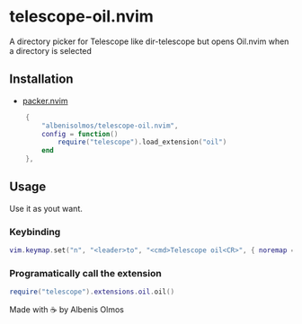 # telescope-oil.nvim
A directory picker for Telescope like dir-telescope but opens Oil.nvim when a directory is selected

## Installation

- [packer.nvim](https://github.com/wbthomason/packer.nvim)

```lua
    {
        "albenisolmos/telescope-oil.nvim",
        config = function()
            require("telescope").load_extension("oil")
        end
    },
```

## Usage
Use it as yout want.

### Keybinding
```lua
vim.keymap.set("n", "<leader>to", "<cmd>Telescope oil<CR>", { noremap = true, silent = true })
```

### Programatically call the extension
```lua
require("telescope").extensions.oil.oil()
```

Made with ☕ by Albenis Olmos
